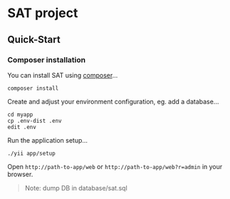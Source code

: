 SAT project
============

Quick-Start
-----------

### Composer installation

You can install SAT   using [composer](https://getcomposer.org/download/)...

    composer install

Create and adjust your environment configuration, eg. add a database...

    cd myapp
    cp .env-dist .env
    edit .env

Run the application setup...

    ./yii app/setup

Open `http://path-to-app/web` or `http://path-to-app/web?r=admin` in your browser.

> Note: dump DB in database/sat.sql